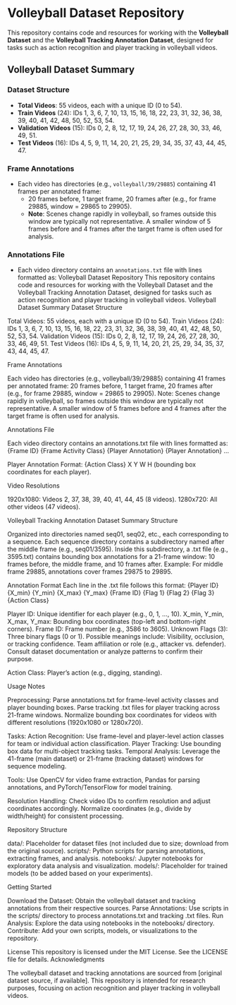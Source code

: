# Volleyball Dataset Repository

This repository contains code and resources for working with the **Volleyball Dataset** and the **Volleyball Tracking Annotation Dataset**, designed for tasks such as action recognition and player tracking in volleyball videos.

## Volleyball Dataset Summary

### Dataset Structure
- **Total Videos**: 55 videos, each with a unique ID (0 to 54).
- **Train Videos** (24): IDs 1, 3, 6, 7, 10, 13, 15, 16, 18, 22, 23, 31, 32, 36, 38, 39, 40, 41, 42, 48, 50, 52, 53, 54.
- **Validation Videos** (15): IDs 0, 2, 8, 12, 17, 19, 24, 26, 27, 28, 30, 33, 46, 49, 51.
- **Test Videos** (16): IDs 4, 5, 9, 11, 14, 20, 21, 25, 29, 34, 35, 37, 43, 44, 45, 47.

### Frame Annotations
- Each video has directories (e.g., `volleyball/39/29885`) containing 41 frames per annotated frame:
  - 20 frames before, 1 target frame, 20 frames after (e.g., for frame 29885, window = 29865 to 29905).
  - **Note**: Scenes change rapidly in volleyball, so frames outside this window are typically not representative. A smaller window of 5 frames before and 4 frames after the target frame is often used for analysis.

### Annotations File
- Each video directory contains an `annotations.txt` file with lines formatted as:
Volleyball Dataset Repository
This repository contains code and resources for working with the Volleyball Dataset and the Volleyball Tracking Annotation Dataset, designed for tasks such as action recognition and player tracking in volleyball videos.
Volleyball Dataset Summary
Dataset Structure

Total Videos: 55 videos, each with a unique ID (0 to 54).
Train Videos (24): IDs 1, 3, 6, 7, 10, 13, 15, 16, 18, 22, 23, 31, 32, 36, 38, 39, 40, 41, 42, 48, 50, 52, 53, 54.
Validation Videos (15): IDs 0, 2, 8, 12, 17, 19, 24, 26, 27, 28, 30, 33, 46, 49, 51.
Test Videos (16): IDs 4, 5, 9, 11, 14, 20, 21, 25, 29, 34, 35, 37, 43, 44, 45, 47.

Frame Annotations

Each video has directories (e.g., volleyball/39/29885) containing 41 frames per annotated frame:
20 frames before, 1 target frame, 20 frames after (e.g., for frame 29885, window = 29865 to 29905).
Note: Scenes change rapidly in volleyball, so frames outside this window are typically not representative. A smaller window of 5 frames before and 4 frames after the target frame is often used for analysis.



Annotations File

Each video directory contains an annotations.txt file with lines formatted as:{Frame ID} {Frame Activity Class} {Player Annotation} {Player Annotation} ...


Player Annotation Format: {Action Class} X Y W H (bounding box coordinates for each player).

Video Resolutions

1920x1080: Videos 2, 37, 38, 39, 40, 41, 44, 45 (8 videos).
1280x720: All other videos (47 videos).

Volleyball Tracking Annotation Dataset Summary
Structure

Organized into directories named seq01, seq02, etc., each corresponding to a sequence.
Each sequence directory contains a subdirectory named after the middle frame (e.g., seq01/3595).
Inside this subdirectory, a .txt file (e.g., 3595.txt) contains bounding box annotations for a 21-frame window:
10 frames before, the middle frame, and 10 frames after.
Example: For middle frame 29885, annotations cover frames 29875 to 29895.



Annotation Format
Each line in the .txt file follows this format:
{Player ID} {X_min} {Y_min} {X_max} {Y_max} {Frame ID} {Flag 1} {Flag 2} {Flag 3} {Action Class}


Player ID: Unique identifier for each player (e.g., 0, 1, ..., 10).
X_min, Y_min, X_max, Y_max: Bounding box coordinates (top-left and bottom-right corners).
Frame ID: Frame number (e.g., 3586 to 3605).
Unknown Flags (3): Three binary flags (0 or 1). Possible meanings include:
Visibility, occlusion, or tracking confidence.
Team affiliation or role (e.g., attacker vs. defender).
Consult dataset documentation or analyze patterns to confirm their purpose.


Action Class: Player’s action (e.g., digging, standing).

Usage Notes

Preprocessing:
Parse annotations.txt for frame-level activity classes and player bounding boxes.
Parse tracking .txt files for player tracking across 21-frame windows.
Normalize bounding box coordinates for videos with different resolutions (1920x1080 or 1280x720).


Tasks:
Action Recognition: Use frame-level and player-level action classes for team or individual action classification.
Player Tracking: Use bounding box data for multi-object tracking tasks.
Temporal Analysis: Leverage the 41-frame (main dataset) or 21-frame (tracking dataset) windows for sequence modeling.


Tools:
Use OpenCV for video frame extraction, Pandas for parsing annotations, and PyTorch/TensorFlow for model training.


Resolution Handling:
Check video IDs to confirm resolution and adjust coordinates accordingly.
Normalize coordinates (e.g., divide by width/height) for consistent processing.



Repository Structure

data/: Placeholder for dataset files (not included due to size; download from the original source).
scripts/: Python scripts for parsing annotations, extracting frames, and analysis.
notebooks/: Jupyter notebooks for exploratory data analysis and visualization.
models/: Placeholder for trained models (to be added based on your experiments).

Getting Started

Download the Dataset: Obtain the volleyball dataset and tracking annotations from their respective sources.
Parse Annotations: Use scripts in the scripts/ directory to process annotations.txt and tracking .txt files.
Run Analysis: Explore the data using notebooks in the notebooks/ directory.
Contribute: Add your own scripts, models, or visualizations to the repository.

License
This repository is licensed under the MIT License. See the LICENSE file for details.
Acknowledgments

The volleyball dataset and tracking annotations are sourced from [original dataset source, if available].
This repository is intended for research purposes, focusing on action recognition and player tracking in volleyball videos.

